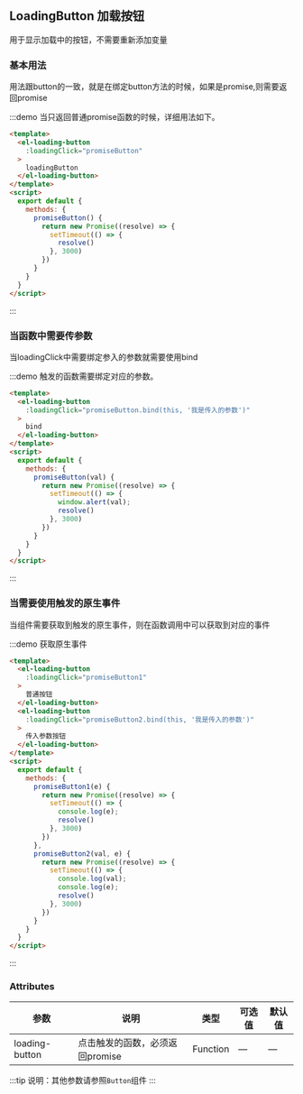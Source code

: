 ## LoadingButton 加载按钮

用于显示加载中的按钮，不需要重新添加变量

### 基本用法

用法跟button的一致，就是在绑定button方法的时候，如果是promise,则需要返回promise

:::demo 当只返回普通promise函数的时候，详细用法如下。
```html
<template>
  <el-loading-button
    :loadingClick="promiseButton"
  >
    loadingButton
  </el-loading-button>
</template>
<script>
  export default {
    methods: {
      promiseButton() {
        return new Promise((resolve) => {
          setTimeout(() => {
            resolve()
          }, 3000)
        })
      }
    }
  }
</script>
```
:::

### 当函数中需要传参数

当loadingClick中需要绑定参入的参数就需要使用bind

:::demo 触发的函数需要绑定对应的参数。
```html
<template>
  <el-loading-button
    :loadingClick="promiseButton.bind(this, '我是传入的参数')"
  >
    bind
  </el-loading-button>
</template>
<script>
  export default {
    methods: {
      promiseButton(val) {
        return new Promise((resolve) => {
          setTimeout(() => {
            window.alert(val);
            resolve()
          }, 3000)
        })
      }
    }
  }
</script>
```
:::

### 当需要使用触发的原生事件

当组件需要获取到触发的原生事件，则在函数调用中可以获取到对应的事件

:::demo 获取原生事件
```html
<template>
  <el-loading-button
    :loadingClick="promiseButton1"
  >
    普通按钮
  </el-loading-button>
  <el-loading-button
    :loadingClick="promiseButton2.bind(this, '我是传入的参数')"
  >
    传入参数按钮
  </el-loading-button>
</template>
<script>
  export default {
    methods: {
      promiseButton1(e) {
        return new Promise((resolve) => {
          setTimeout(() => {
            console.log(e);
            resolve()
          }, 3000)
        })
      },
      promiseButton2(val, e) {
        return new Promise((resolve) => {
          setTimeout(() => {
            console.log(val);
            console.log(e);
            resolve()
          }, 3000)
        })
      }
    }
  }
</script>
```
:::

### Attributes
| 参数      | 说明          | 类型      | 可选值                           | 默认值  |
|---------- |-------------- |---------- |--------------------------------  |-------- |
| loading-button     | 点击触发的函数，必须返回promise           | Function | — | — |


:::tip
说明：其他参数请参照`Button`组件
:::
